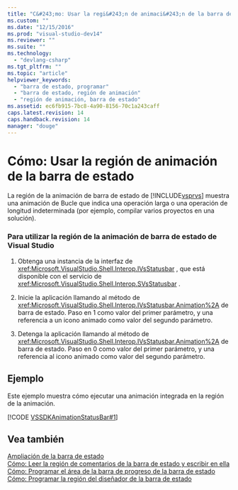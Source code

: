 ```yaml
---
title: "C&#243;mo: Usar la regi&#243;n de animaci&#243;n de la barra de estado | Microsoft Docs"
ms.custom: ""
ms.date: "12/15/2016"
ms.prod: "visual-studio-dev14"
ms.reviewer: ""
ms.suite: ""
ms.technology: 
  - "devlang-csharp"
ms.tgt_pltfrm: ""
ms.topic: "article"
helpviewer_keywords: 
  - "barra de estado, programar"
  - "barra de estado, región de animación"
  - "región de animación, barra de estado"
ms.assetid: ec6fb915-7bc8-4a90-8156-70c1a243caff
caps.latest.revision: 14
caps.handback.revision: 14
manager: "douge"
---
```

# C&#243;mo: Usar la regi&#243;n de animaci&#243;n de la barra de estado
La región de la animación de barra de estado de [!INCLUDE[vsprvs](../code-quality/includes/vsprvs_md.md)] muestra una animación de Bucle que indica una operación larga o una operación de longitud indeterminada \(por ejemplo, compilar varios proyectos en una solución\).  
  
### Para utilizar la región de la animación de barra de estado de Visual Studio  
  
1.  Obtenga una instancia de la interfaz de <xref:Microsoft.VisualStudio.Shell.Interop.IVsStatusbar> , que está disponible con el servicio de <xref:Microsoft.VisualStudio.Shell.Interop.SVsStatusbar> .  
  
2.  Inicie la aplicación llamando al método de <xref:Microsoft.VisualStudio.Shell.Interop.IVsStatusbar.Animation%2A> de barra de estado.  Paso en 1 como valor del primer parámetro, y una referencia a un icono animado como valor del segundo parámetro.  
  
3.  Detenga la aplicación llamando al método de <xref:Microsoft.VisualStudio.Shell.Interop.IVsStatusbar.Animation%2A> de barra de estado.  Paso en 0 como valor del primer parámetro, y una referencia al icono animado como valor del segundo parámetro.  
  
## Ejemplo  
 Este ejemplo muestra cómo ejecutar una animación integrada en la región de la animación.  
  
 [!CODE [VSSDKAnimationStatusBar#1](../CodeSnippet/VS_Snippets_VSSDK/vssdkanimationstatusbar#1)]  
  
## Vea también  
 [Ampliación de la barra de estado](../extensibility/extending-the-status-bar.md)   
 [Cómo: Leer la región de comentarios de la barra de estado y escribir en ella](../misc/how-to-read-from-and-write-to-the-feedback-region-of-the-status-bar.md)   
 [Cómo: Programar el área de la barra de progreso de la barra de estado](../misc/how-to-program-the-progress-bar-region-of-the-status-bar.md)   
 [Cómo: Programar la región del diseñador de la barra de estado](../misc/how-to-program-the-designer-region-of-the-status-bar.md)